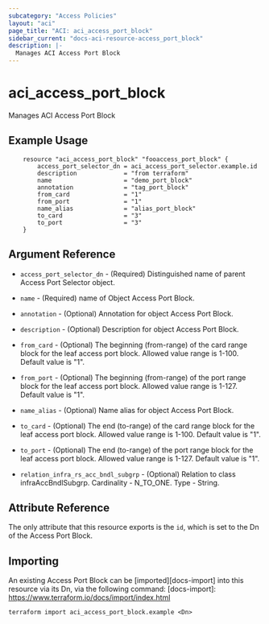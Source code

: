 ```yaml
---
subcategory: "Access Policies"
layout: "aci"
page_title: "ACI: aci_access_port_block"
sidebar_current: "docs-aci-resource-access_port_block"
description: |-
  Manages ACI Access Port Block
---
```


# aci_access_port_block

Manages ACI Access Port Block

## Example Usage

```hcl
	resource "aci_access_port_block" "fooaccess_port_block" {
		access_port_selector_dn = aci_access_port_selector.example.id
		description             = "from terraform"
		name                    = "demo_port_block"
		annotation              = "tag_port_block"
		from_card               = "1"
		from_port               = "1"
		name_alias              = "alias_port_block"
		to_card                 = "3"
		to_port                 = "3"
	}
```

## Argument Reference

- `access_port_selector_dn` - (Required) Distinguished name of parent Access Port Selector object.
- `name` - (Required) name of Object Access Port Block.
- `annotation` - (Optional) Annotation for object Access Port Block.
- `description` - (Optional) Description for object Access Port Block.
- `from_card` - (Optional) The beginning (from-range) of the card range block for the leaf access port block. Allowed value range is 1-100. Default value is "1".
- `from_port` - (Optional) The beginning (from-range) of the port range block for the leaf access port block. Allowed value range is 1-127. Default value is "1".
- `name_alias` - (Optional) Name alias for object Access Port Block.
- `to_card` - (Optional) The end (to-range) of the card range block for the leaf access port block. Allowed value range is 1-100. Default value is "1".
- `to_port` - (Optional) The end (to-range) of the port range block for the leaf access port block. Allowed value range is 1-127. Default value is "1".

- `relation_infra_rs_acc_bndl_subgrp` - (Optional) Relation to class infraAccBndlSubgrp. Cardinality - N_TO_ONE. Type - String.

## Attribute Reference

The only attribute that this resource exports is the `id`, which is set to the
Dn of the Access Port Block.

## Importing

An existing Access Port Block can be [imported][docs-import] into this resource via its Dn, via the following command:
[docs-import]: https://www.terraform.io/docs/import/index.html

```
terraform import aci_access_port_block.example <Dn>
```
